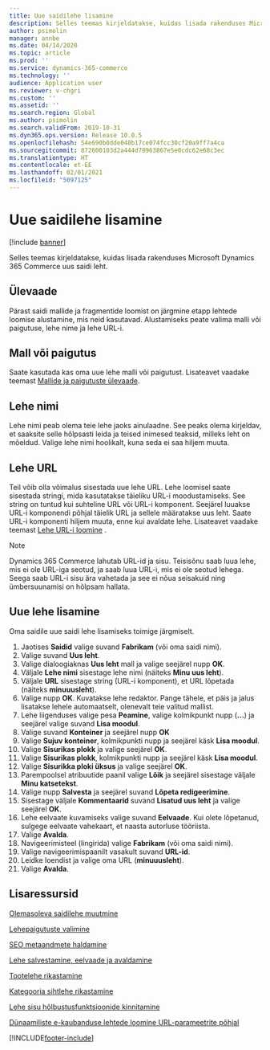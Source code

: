 ```yaml
---
title: Uue saidilehe lisamine
description: Selles teemas kirjeldatakse, kuidas lisada rakenduses Microsoft Dynamics 365 Commerce uus saidi leht.
author: psimolin
manager: annbe
ms.date: 04/14/2020
ms.topic: article
ms.prod: ''
ms.service: dynamics-365-commerce
ms.technology: ''
audience: Application user
ms.reviewer: v-chgri
ms.custom: ''
ms.assetid: ''
ms.search.region: Global
ms.author: psimolin
ms.search.validFrom: 2019-10-31
ms.dyn365.ops.version: Release 10.0.5
ms.openlocfilehash: 54e690b0dde048b17ce074fcc30cf20a9ff7a4ca
ms.sourcegitcommit: 872600103d2a444d78963867e5e0cdc62e68c3ec
ms.translationtype: HT
ms.contentlocale: et-EE
ms.lasthandoff: 02/01/2021
ms.locfileid: "5097125"
---
```

# <a name="add-a-new-site-page"></a>Uue saidilehe lisamine


[!include [banner](includes/banner.md)]

Selles teemas kirjeldatakse, kuidas lisada rakenduses Microsoft Dynamics 365 Commerce uus saidi leht.

## <a name="overview"></a>Ülevaade

Pärast saidi mallide ja fragmentide loomist on järgmine etapp lehtede loomise alustamine, mis neid kasutavad. Alustamiseks peate valima malli või paigutuse, lehe nime ja lehe URL-i.

## <a name="template-or-layout"></a>Mall või paigutus

Saate kasutada kas oma uue lehe malli või paigutust. Lisateavet vaadake teemast [Mallide ja paigutuste ülevaade](templates-layouts-overview.md).

## <a name="page-name"></a>Lehe nimi

Lehe nimi peab olema teie lehe jaoks ainulaadne. See peaks olema kirjeldav, et saaksite selle hõlpsasti leida ja teised inimesed teaksid, milleks leht on mõeldud. Valige lehe nimi hoolikalt, kuna seda ei saa hiljem muuta.

## <a name="page-url"></a>Lehe URL

Teil võib olla võimalus sisestada uue lehe URL. Lehe loomisel saate sisestada stringi, mida kasutatakse täieliku URL-i moodustamiseks. See string on tuntud kui suhteline URL või URL-i komponent. Seejärel luuakse URL-i komponendi põhjal täielik URL ja sellele määratakse uus leht. Saate URL-i komponenti hiljem muuta, enne kui avaldate lehe. Lisateavet vaadake teemast [Lehe URL-i loomine](create-page-URL.md) .

> [!NOTE]
> Dynamics 365 Commerce lahutab URL-id ja sisu. Teisisõnu saab luua lehe, mis ei ole URL-iga seotud, ja saab luua URL-i, mis ei ole seotud lehega. Seega saab URL-i sisu ära vahetada ja see ei nõua seisakuid ning ümbersuunamisi on hõlpsam hallata.

## <a name="add-a-new-page"></a>Uue lehe lisamine

Oma saidile uue saidi lehe lisamiseks toimige järgmiselt.

1. Jaotises **Saidid** valige suvand **Fabrikam** (või oma saidi nimi).
1. Valige suvand **Uus leht**.
1. Valige dialoogiaknas **Uus leht** mall ja valige seejärel nupp **OK**.
1. Väljale **Lehe nimi** sisestage lehe nimi (näiteks **Minu uus leht**).
1. Väljale **URL** sisestage string (URL-i komponent), et URL lõpetada (näiteks **minuuusleht**).
1. Valige nupp **OK**. Kuvatakse lehe redaktor. Pange tähele, et päis ja jalus lisatakse lehele automaatselt, olenevalt teie valitud mallist.
1. Lehe liigenduses valige pesa **Peamine**, valige kolmikpunkt nupp (**...**) ja seejärel valige suvand **Lisa moodul**.
1. Valige suvand **Konteiner** ja seejärel nupp **OK**
1. Valige **Sujuv konteiner**, kolmikpunkti nupp ja seejärel käsk **Lisa moodul**.
1. Valige **Sisurikas plokk** ja valige seejärel **OK**.
1. Valige **Sisurikas plokk**, kolmikpunkti nupp ja seejärel käsk **Lisa moodul**.
1. Valige **Sisurikka ploki üksus** ja valige seejärel **OK**.
1. Parempoolsel atribuutide paanil valige **Lõik** ja seejärel sisestage väljale **Minu katsetekst**.
1. Valige nupp **Salvesta** ja seejärel suvand **Lõpeta redigeerimine**.
1. Sisestage väljale **Kommentaarid** suvand **Lisatud uus leht** ja valige seejärel **OK**.
1. Lehe eelvaate kuvamiseks valige suvand **Eelvaade**. Kui olete lõpetanud, sulgege eelvaate vahekaart, et naasta autorluse tööriista.
1. Valige **Avalda**.
1. Navigeerimisteel (lingirida) valige **Fabrikam** (või oma saidi nimi).
1. Valige navigeerimispaanilt vasakult suvand **URL-id**.
1. Leidke loendist ja valige oma URL (**minuuusleht**).
1. Valige **Avalda**.

## <a name="additional-resources"></a>Lisaressursid

[Olemasoleva saidilehe muutmine](modify-existing-page.md)

[Lehepaigutuste valimine](select-page-layouts.md)

[SEO metaandmete haldamine](manage-seo-metadata.md)

[Lehe salvestamine, eelvaade ja avaldamine](save-preview-publish-page.md)

[Tootelehe rikastamine](enrich-product-page.md)

[Kategooria sihtlehe rikastamine](enrich-category-page.md)

[Lehe sisu hõlbustusfunktsioonide kinnitamine](verify-accessibility.md)

[Dünaamiliste e-kaubanduse lehtede loomine URL-parameetrite põhjal](create-dynamic-pages.md)


[!INCLUDE[footer-include](../includes/footer-banner.md)]